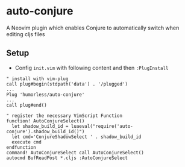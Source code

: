 # auto-conjure
A Neovim plugin which enables Conjure to automatically switch when editing cljs files


## Setup

* Config `init.vim` with following content and then `:PlugInstall`  

```
" install with vim-plug
call plug#begin(stdpath('data') . '/plugged')
...
Plug 'humorless/auto-conjure'
...
call plug#end()

" register the necessary VimScript Function
function! AutoConjureSelect()
  let shadow_build_id = luaeval("require('auto-conjure').shadow_build_id()")
  let cmd='ConjureShadowSelect ' . shadow_build_id
  execute cmd
endfunction
command! AutoConjureSelect call AutoConjureSelect()
autocmd BufReadPost *.cljs :AutoConjureSelect
```
